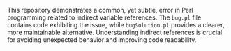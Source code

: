 This repository demonstrates a common, yet subtle, error in Perl programming related to indirect variable references.  The `bug.pl` file contains code exhibiting the issue, while `bugSolution.pl` provides a clearer, more maintainable alternative.  Understanding indirect references is crucial for avoiding unexpected behavior and improving code readability.